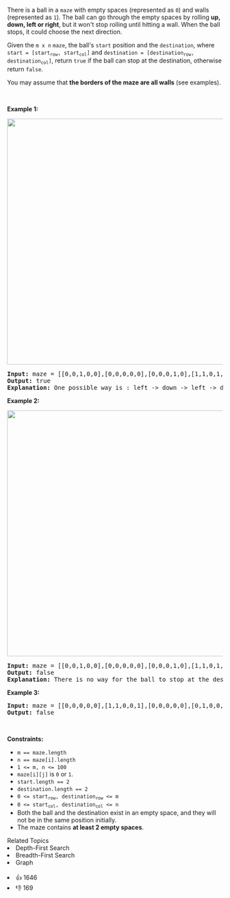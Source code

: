 <p>There is a ball in a <code>maze</code> with empty spaces (represented as <code>0</code>) and walls (represented as <code>1</code>). The ball can go through the empty spaces by rolling <strong>up, down, left or right</strong>, but it won't stop rolling until hitting a wall. When the ball stops, it could choose the next direction.</p>

<p>Given the <code>m x n</code> <code>maze</code>, the ball's <code>start</code> position and the <code>destination</code>, where <code>start = [start<sub>row</sub>, start<sub>col</sub>]</code> and <code>destination = [destination<sub>row</sub>, destination<sub>col</sub>]</code>, return <code>true</code> if the ball can stop at the destination, otherwise return <code>false</code>.</p>

<p>You may assume that <strong>the borders of the maze are all walls</strong> (see examples).</p>

<p>&nbsp;</p> 
<p><strong class="example">Example 1:</strong></p> 
<img alt="" src="https://assets.leetcode.com/uploads/2021/03/31/maze1-1-grid.jpg" style="width: 573px; height: 573px;" /> 
<pre>
<strong>Input:</strong> maze = [[0,0,1,0,0],[0,0,0,0,0],[0,0,0,1,0],[1,1,0,1,1],[0,0,0,0,0]], start = [0,4], destination = [4,4]
<strong>Output:</strong> true
<strong>Explanation:</strong> One possible way is : left -&gt; down -&gt; left -&gt; down -&gt; right -&gt; down -&gt; right.
</pre>

<p><strong class="example">Example 2:</strong></p> 
<img alt="" src="https://assets.leetcode.com/uploads/2021/03/31/maze1-2-grid.jpg" style="width: 573px; height: 573px;" /> 
<pre>
<strong>Input:</strong> maze = [[0,0,1,0,0],[0,0,0,0,0],[0,0,0,1,0],[1,1,0,1,1],[0,0,0,0,0]], start = [0,4], destination = [3,2]
<strong>Output:</strong> false
<strong>Explanation:</strong> There is no way for the ball to stop at the destination. Notice that you can pass through the destination but you cannot stop there.
</pre>

<p><strong class="example">Example 3:</strong></p>

<pre>
<strong>Input:</strong> maze = [[0,0,0,0,0],[1,1,0,0,1],[0,0,0,0,0],[0,1,0,0,1],[0,1,0,0,0]], start = [4,3], destination = [0,1]
<strong>Output:</strong> false
</pre>

<p>&nbsp;</p> 
<p><strong>Constraints:</strong></p>

<ul> 
 <li><code>m == maze.length</code></li> 
 <li><code>n == maze[i].length</code></li> 
 <li><code>1 &lt;= m, n &lt;= 100</code></li> 
 <li><code>maze[i][j]</code> is <code>0</code> or <code>1</code>.</li> 
 <li><code>start.length == 2</code></li> 
 <li><code>destination.length == 2</code></li> 
 <li><code>0 &lt;= start<sub>row</sub>, destination<sub>row</sub> &lt;= m</code></li> 
 <li><code>0 &lt;= start<sub>col</sub>, destination<sub>col</sub> &lt;= n</code></li> 
 <li>Both the ball and the destination exist in an empty space, and they will not be in the same position initially.</li> 
 <li>The maze contains <strong>at least 2 empty spaces</strong>.</li> 
</ul>

<div><div>Related Topics</div><div><li>Depth-First Search</li><li>Breadth-First Search</li><li>Graph</li></div></div><br><div><li>👍 1646</li><li>👎 169</li></div>